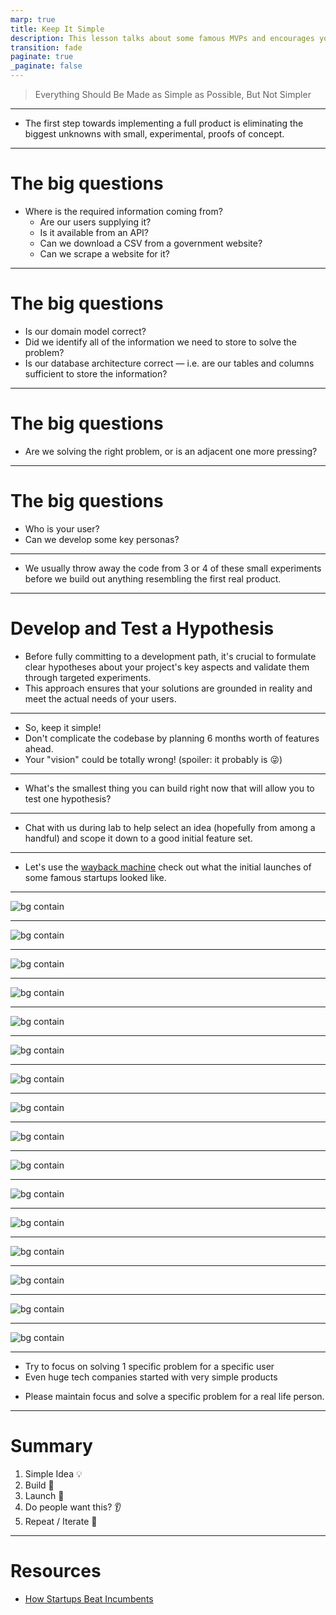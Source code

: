 ```yaml
---
marp: true
title: Keep It Simple
description: This lesson talks about some famous MVPs and encourages you to keep it simple!
transition: fade
paginate: true
_paginate: false
---
```


> Everything Should Be Made as Simple as Possible, But Not Simpler

<!-- Einstein maybe -->
---

- The first step towards implementing a full product is eliminating the biggest unknowns with small, experimental, proofs of concept.

---

# The big questions
- Where is the required information coming from?
    - Are our users supplying it?
    - Is it available from an API?
    - Can we download a CSV from a government website?
    - Can we scrape a website for it?
 
---
# The big questions
- Is our domain model correct?
- Did we identify all of the information we need to store to solve the problem?
- Is our database architecture correct — i.e. are our tables and columns sufficient to store the information?

---
# The big questions
- Are we solving the right problem, or is an adjacent one more pressing?

---
# The big questions
- Who is your user?
- Can we develop some key personas?
---
- We usually throw away the code from 3 or 4 of these small experiments before we build out anything resembling the first real product.
---
# Develop and Test a Hypothesis
- Before fully committing to a development path, it's crucial to formulate clear hypotheses about your project's key aspects and validate them through targeted experiments.
- This approach ensures that your solutions are grounded in reality and meet the actual needs of your users.
<!-- Suppose you're building a web application aimed at helping people find local volunteering opportunities. A hypothesis could be, "Users prefer to search for volunteering opportunities by skill set rather than location." -->
---

- So, keep it simple!
- Don't complicate the codebase by planning 6 months worth of features ahead.
- Your "vision" could be totally wrong! (spoiler: it probably is 😜)

---

- What's the smallest thing you can build right now that will allow you to test one hypothesis?

---

- Chat with us during lab to help select an idea (hopefully from among a handful) and scope it down to a good initial feature set.

---

- Let's use the [wayback machine](https://archive.org/web/) check out what the initial launches of some famous startups looked like.

---

<!-- # Airbnb -->

![bg contain](./assets/airbnb.png)

<!-- 
- Brian/Joe couldn't afford rent
- took a few pictures of their loft, created a web page and had 3 paying guests for a convention.
- pivotted to roommate matching
- only air beds!
- only conventions and big events at first
 -->

---


<!-- # Twitter -->

<!-- 

- original Twitter prototype was designed for internal users at Odeo as a way to send messages to other employees and view them on a group level.

Jack (an undergrad student) introduced the idea of an individual using an SMS service to communicate with a small group during a company brainstorming session.

 -->

![bg contain](./assets/twitter.jpeg)



---

<!-- 

- built by Paul Bucheit at Google because he hated microsoft products (preferred linux) and needed a way to use email on a linux machine
- the v1 only worked for Paul's email
- he started sharing it with co-workers and added features as needed in order to convert people from outlook to gmail
- He usually showed up later in the day and he realized how important email was when one day gmail wasn't working and everyone in the office was staring at him when he showed up

- it launched as "invite only" because they had limited server storage space. it made people want to try it even more.

 -->

![bg contain](./assets/gmail.jpg)

---


<!-- # Facebook -->

![bg contain](./assets/facebook.png)

<!-- 
- originally created the application as a universal directory (or facebook, as it is known at Harvard) for students at Harvard University

- previously created facemash and a study guide app he used to pass his Art History class
- re-used the code from these apps to create facebook

 -->

---

![bg contain](./assets/facebook-profile.jpg)

---

<!-- # Instagram -->

![bg contain](./assets/instagram.png)

<!-- 
- Instagram’s predecessor, Burbn, was initially designed to allow users to check-in and share their experiences at various locations with friends.

- The initial app, in Kevin Systrom's words, “felt cluttered and overrun with features”. Adoption was poor, and users found the app confusing.

- one feature, however, that users loved. Easy photo-sharing. 

- So Systrom made a tough choice. He took the Burbn MVP and completely overhauled it:
We went out on a limb, and basically cut everything in the Burbn app except for its photo, comment, and like capabilities. What remained was Instagram.



 -->

 ---

<!-- # Amazon -->

![bg contain](./assets/amazon.png)

<!-- 
- just books

- takes expenses and turns them into profitable businesses (aws, delivery, warehousing etc.)

- 
 -->

---

<!-- # Twitch -->

![bg contain](./assets/twitch.webp)

<!-- 
- originally called a justin.tv a livestream of Justin's life
- just 1 channel
- Justin wanted to be famous (influencer)
 -->

---

<!-- # Reddit -->

![bg contain](./assets/reddit.png)

<!-- 

- created a bunch of fake users and commented on each other's posts
- just users, posts, votes

 -->

---

<!-- 

- were doing user interviews for a small business app they were working on
- store owner told them how hard it was to offer delivery
- launched a website with a personal phone number and would hand deliver food
- only worked with a few restaurants at first

-->

![bg contain](./assets/doordash1.png)

---

![bg contain](./assets/doordash2.png)

---
<!-- 

- Tope Awotona was frustrated with the difficulty of scheduling sales calls

 -->

![bg contain](./assets/calendly.png)

---

<!-- 

Originally, the application only allowed users to hail a black luxury car in SF and the price was approximately 1.5 times that of a taxi.

 -->

![bg contain](./assets/ubercab.png)

---
<!-- 
- Drew Houston conceived the Dropbox concept after repeatedly forgetting his USB flash drive while he was a student at MIT
 -->

![bg contain](./assets/dropbox.png)


---



![bg contain](./assets/wikipedia.png)


---
<!-- 

- Other search engines ranked results by counting how many times the search terms appeared on the page, google analyzed the relationships among websites.
- "PageRank" determined a website's relevance by the number of pages, and the importance of those pages that linked back to the original site

- at one point the internet got too big for their indexing algorithm, so the search results weren't updated for months
- they had to innovate to create a solution
 -->

![bg contain](./assets/google.png)


---

- Try to focus on solving 1 specific problem for a specific user
- Even huge tech companies started with very simple products
<!-- X, Tencent, Meta, Google, etc. with 1000s of engineers struggle to build "all in one" "super" apps -->
- Please maintain focus and solve a specific problem for a real life person.

---

# Summary
1. Simple Idea 💡
2. Build 👷
3. Launch 🚀
4. Do people want this? 👂
5. Repeat / Iterate 🔁

---
# Resources

- [How Startups Beat Incumbents](https://longform.asmartbear.com/startup-beats-incumbent)
